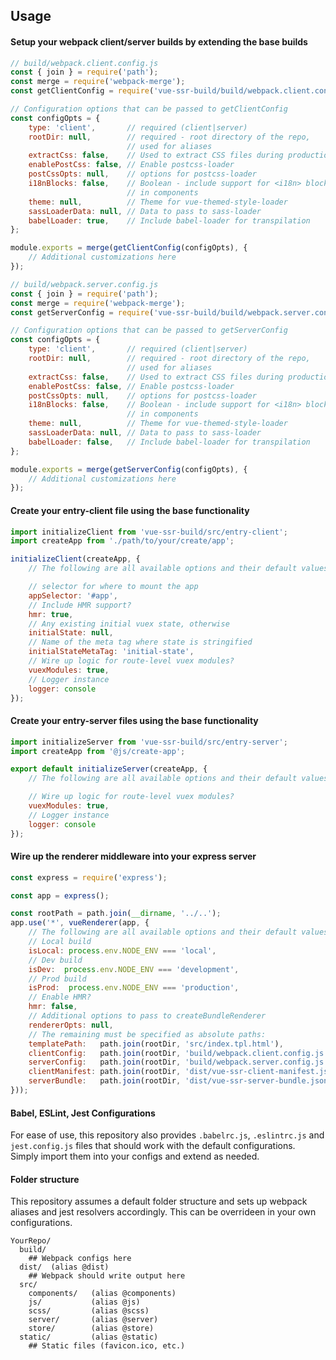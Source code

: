 ## Usage

#### Setup your webpack client/server builds by extending the base builds

```javascript
// build/webpack.client.config.js
const { join } = require('path');
const merge = require('webpack-merge');
const getClientConfig = require('vue-ssr-build/build/webpack.client.config');

// Configuration options that can be passed to getClientConfig
const configOpts = {
    type: 'client',       // required (client|server)
    rootDir: null,        // required - root directory of the repo,
                          // used for aliases
    extractCss: false,    // Used to extract CSS files during production builds
    enablePostCss: false, // Enable postcss-loader
    postCssOpts: null,    // options for postcss-loader
    i18nBlocks: false,    // Boolean - include support for <i18n> blocks
                          // in components
    theme: null,          // Theme for vue-themed-style-loader
    sassLoaderData: null, // Data to pass to sass-loader
    babelLoader: true,    // Include babel-loader for transpilation
};

module.exports = merge(getClientConfig(configOpts), {
    // Additional customizations here
});
```

```javascript
// build/webpack.server.config.js
const { join } = require('path');
const merge = require('webpack-merge');
const getServerConfig = require('vue-ssr-build/build/webpack.server.config');

// Configuration options that can be passed to getServerConfig
const configOpts = {
    type: 'client',       // required (client|server)
    rootDir: null,        // required - root directory of the repo,
                          // used for aliases
    extractCss: false,    // Used to extract CSS files during production builds
    enablePostCss: false, // Enable postcss-loader
    postCssOpts: null,    // options for postcss-loader
    i18nBlocks: false,    // Boolean - include support for <i18n> blocks
                          // in components
    theme: null,          // Theme for vue-themed-style-loader
    sassLoaderData: null, // Data to pass to sass-loader
    babelLoader: false,   // Include babel-loader for transpilation
};

module.exports = merge(getServerConfig(configOpts), {
    // Additional customizations here
});
```

#### Create your entry-client file using the base functionality

```javascript
import initializeClient from 'vue-ssr-build/src/entry-client';
import createApp from './path/to/your/create/app';

initializeClient(createApp, {
    // The following are all available options and their default values:

    // selector for where to mount the app
    appSelector: '#app',
    // Include HMR support?
    hmr: true,
    // Any existing initial vuex state, otherwise
    initialState: null,
    // Name of the meta tag where state is stringified
    initialStateMetaTag: 'initial-state',
    // Wire up logic for route-level vuex modules?
    vuexModules: true,
    // Logger instance
    logger: console
});
```

#### Create your entry-server files using the base functionality

```javascript
import initializeServer from 'vue-ssr-build/src/entry-server';
import createApp from '@js/create-app';

export default initializeServer(createApp, {
    // The following are all available options and their default values:

    // Wire up logic for route-level vuex modules?
    vuexModules: true,
    // Logger instance
    logger: console
});
```

#### Wire up the renderer middleware into your express server

```javascript
const express = require('express');

const app = express();

const rootPath = path.join(__dirname, '../..');
app.use('*', vueRenderer(app, {
    // The following are all available options and their default values:
    // Local build
    isLocal: process.env.NODE_ENV === 'local',
    // Dev build
    isDev:  process.env.NODE_ENV === 'development',
    // Prod build
    isProd:  process.env.NODE_ENV === 'production',
    // Enable HMR?
    hmr: false,
    // Additional options to pass to createBundleRenderer
    rendererOpts: null,
    // The remaining must be specified as absolute paths:
    templatePath:   path.join(rootDir, 'src/index.tpl.html'),
    clientConfig:   path.join(rootDir, 'build/webpack.client.config.js'),
    serverConfig:   path.join(rootDir, 'build/webpack.server.config.js'),
    clientManifest: path.join(rootDir, 'dist/vue-ssr-client-manifest.json'),
    serverBundle:   path.join(rootDir, 'dist/vue-ssr-server-bundle.json'),
}));
```

#### Babel, ESLint, Jest Configurations

For ease of use, this repository also provides `.babelrc.js`, `.eslintrc.js` and `jest.config.js` files that should work with the default configurations.  Simply import them into your configs and extend as needed.

#### Folder structure

This repository assumes a default folder structure and sets up webpack aliases and jest resolvers accordingly.  This can be overrideen in your own configurations.

```
YourRepo/
  build/
    ## Webpack configs here
  dist/  (alias @dist)
    ## Webpack should write output here
  src/
    components/   (alias @components)
    js/           (alias @js)
    scss/         (alias @scss)
    server/       (alias @server)
    store/        (alias @store)
  static/         (alias @static)
    ## Static files (favicon.ico, etc.)
```

